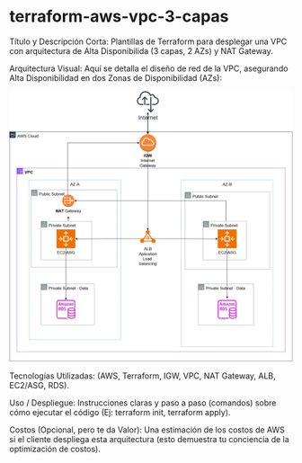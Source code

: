 # terraform-aws-vpc-3-capas

Título y Descripción Corta: Plantillas de Terraform para desplegar una VPC con arquitectura de Alta Disponibilida (3 capas, 2 AZs) y NAT Gateway.

Arquitectura Visual: Aquí se detalla el diseño de red de la VPC, asegurando Alta Disponibilidad en dos Zonas de Disponibilidad (AZs):

![Diagrama de Arquitectura de la VPC de Tres Capas](diagram.png)

Tecnologías Utilizadas: (AWS, Terraform, IGW, VPC, NAT Gateway, ALB, EC2/ASG, RDS).

Uso / Despliegue: Instrucciones claras y paso a paso (comandos) sobre cómo ejecutar el código (Ej: terraform init, terraform apply).

Costos (Opcional, pero te da Valor): Una estimación de los costos de AWS si el cliente despliega esta arquitectura (esto demuestra tu conciencia de la optimización de costos).
